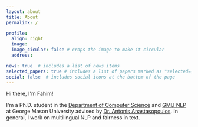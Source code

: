 ```yaml
---
layout: about
title: About
permalink: /

profile:
  align: right
  image: 
  image_cicular: false # crops the image to make it circular
  address:

news: true  # includes a list of news items
selected_papers: true # includes a list of papers marked as "selected={true}"
social: false  # includes social icons at the bottom of the page
---
```


Hi there, I'm Fahim!

I'm a Ph.D. student in the [Department of Computer Science](https://cs.gmu.edu/) and [GMU NLP](https://cs.gmu.edu/~antonis/) at George Mason University advised by [Dr. Antonis Anastasopoulos](https://cs.gmu.edu/~antonis/author/antonios-anastasopoulos/). In general, I work on multilingual NLP and fairness in text.

<!-- One of my goals in grad school is to maintain a life outside of grad school; depending on the day, you can find me drinking tea, reading dystopian novels, knitting, running or hitting the trails (sometimes at the same time), and messing around on my piano. I also sporadically post an [open diary of sorts](https://emilykjensen.com/blog/) on this site to show that goals, motivation, and progress through grad school (and life) isn't anywhere close to linear.

As someone with interests at the intersection of a lot of different fields, I really struggled through the graduate school application process. On top of that, I didn't know what to look for in a program or what the daily life of a graduate student looked like. If you have questions about these as well, I would be [happy to chat](mailto:emily.jensen@colorado.edu) about my experience or connect you with someone else. -->
